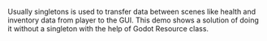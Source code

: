 Usually singletons is used to transfer data between scenes like health and inventory data from player to the GUI. This demo shows a solution of doing it without a singleton with the help of Godot Resource class.
